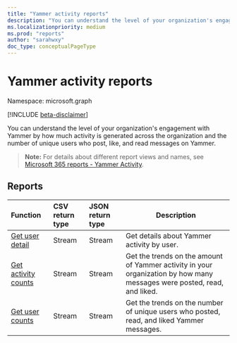 ```yaml
---
title: "Yammer activity reports"
description: "You can understand the level of your organization's engagement with Yammer by how much activity is generated across the organization and the number of unique users who post, like, and read messages on Yammer."
ms.localizationpriority: medium
ms.prod: "reports"
author: "sarahwxy"
doc_type: conceptualPageType
---
```


# Yammer activity reports

Namespace: microsoft.graph

[!INCLUDE [beta-disclaimer](../../includes/beta-disclaimer.md)]

You can understand the level of your organization's engagement with Yammer by how much activity is generated across the organization and the number of unique users who post, like, and read messages on Yammer.

> **Note:** For details about different report views and names, see [Microsoft 365 reports - Yammer Activity](https://support.office.com/client/Yammer-activity-c7c9f938-5b8e-4d52-b1a2-c7c32cb2312a).

## Reports

| Function                                                     | CSV return type | JSON return type | Description                                                  |
| :----------------------------------------------------------- | :-------------- | :--------------- | ------------------------------------------------------------ |
| [Get user detail](../api/reportroot-getyammeractivityuserdetail.md) | Stream          | Stream           | Get details about Yammer activity by user.                   |
| [Get activity counts](../api/reportroot-getyammeractivitycounts.md) | Stream          | Stream           | Get the trends on the amount of Yammer activity in your organization by how many messages were posted, read, and liked. |
| [Get user counts](../api/reportroot-getyammeractivityusercounts.md) | Stream          | Stream           | Get the trends on the number of unique users who posted, read, and liked  Yammer messages. |


